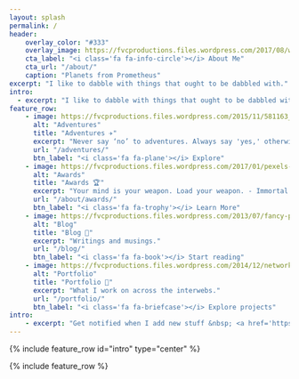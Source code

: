 ```yaml
---
layout: splash
permalink: /
header:
    overlay_color: "#333"
    overlay_image: https://fvcproductions.files.wordpress.com/2017/08/wallpaper.png?w=800&h=340&crop=1
    cta_label: "<i class='fa fa-info-circle'></i> About Me"
    cta_url: "/about/"
    caption: "Planets from Prometheus"
excerpt: "I like to dabble with things that ought to be dabbled with."
intro:
  - excerpt: "I like to dabble with things that ought to be dabbled with."
feature_row:
    - image: https://fvcproductions.files.wordpress.com/2015/11/581163_207413282713894_160438369_n.jpg?w=800&h=340&crop=1
      alt: "Adventures"
      title: "Adventures ✈️"
      excerpt: "Never say ‘no’ to adventures. Always say 'yes,' otherwise, you’ll lead a very dull life."
      url: "/adventures/"
      btn_label: "<i class='fa fa-plane'></i> Explore"
    - image: https://fvcproductions.files.wordpress.com/2017/01/pexels-photo-285173.jpeg?w=800&h=340&crop=1
      alt: "Awards"
      title: "Awards 🏆️"
      excerpt: "Your mind is your weapon. Load your weapon. - Immortal Technique"
      url: "/about/awards/"
      btn_label: "<i class='fa fa-trophy'></i> Learn More"
    - image: https://fvcproductions.files.wordpress.com/2013/07/fancy-pen.jpg?w=800&h=340&crop=1
      alt: "Blog"
      title: "Blog 📝️"
      excerpt: "Writings and musings."
      url: "/blog/"
      btn_label: "<i class='fa fa-book'></i> Start reading"
    - image: https://fvcproductions.files.wordpress.com/2014/12/network_image_robert_ghrist_pl_card.jpg?w=800&h=340&crop=1
      alt: "Portfolio"
      title: "Portfolio 💼"
      excerpt: "What I work on across the interwebs."
      url: "/portfolio/"
      btn_label: "<i class='fa fa-briefcase'></i> Explore projects"
intro:
    - excerpt: "Get notified when I add new stuff &nbsp; <a href='https://twitter.com/fvcproductions' class='btn btn--twitter'><i class='fa fa-twitter'></i> @fvcproductions</a>"
---
```


{% include feature_row id="intro" type="center" %}

{% include feature_row %}